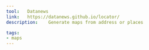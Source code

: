```yaml
---
tool:	Datanews
link:	https://datanews.github.io/locator/
description:	Generate maps from address or places

tags:
- maps
---
```

